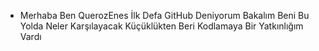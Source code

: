- Merhaba Ben QuerozEnes
İlk Defa GitHub Deniyorum
Bakalım Beni Bu Yolda Neler Karşılayacak 
Küçüklükten Beri Kodlamaya Bir Yatkınlığım Vardı 
